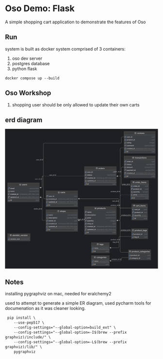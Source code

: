 # Oso Demo: Flask

A simple shopping cart application to demonstrate the features of Oso

## Run

system is built as docker system comprised of 3 containers:
1. oso dev server
2. postgres database
3. python flask

```
docker compose up --build
```

## Oso Workshop

1. shopping user should be only allowed to update their own carts


## erd diagram

![Alt text](erd.png)

## Notes
installing pygraphviz on mac, needed for eralchemy2

used to attempt to generate a simple ER diagram, used pycharm tools for documenation
as it was cleaner looking.

```
 pip install \ 
    --use-pep517 \
    --config-settings="--global-option=build_ext" \
    --config-settings="--global-option=-I$(brew --prefix graphviz)/include/" \
    --config-settings="--global-option=-L$(brew --prefix graphviz)/lib/" \
    pygraphviz
```